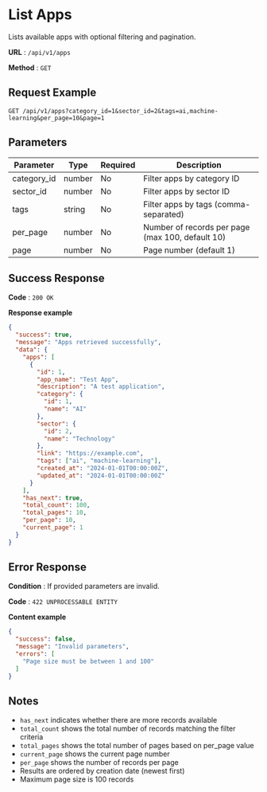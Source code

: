 # List Apps

Lists available apps with optional filtering and pagination.

**URL** : `/api/v1/apps`

**Method** : `GET`

## Request Example

```http
GET /api/v1/apps?category_id=1&sector_id=2&tags=ai,machine-learning&per_page=10&page=1
```

## Parameters

| Parameter | Type   | Required | Description                                |
|-----------|--------|----------|--------------------------------------------|
| category_id | number | No    | Filter apps by category ID                 |
| sector_id   | number | No    | Filter apps by sector ID                   |
| tags      | string | No       | Filter apps by tags (comma-separated)      |
| per_page  | number | No       | Number of records per page (max 100, default 10) |
| page      | number | No       | Page number (default 1) |

## Success Response

**Code** : `200 OK`

**Response example**

```json
{
  "success": true,
  "message": "Apps retrieved successfully",
  "data": {
    "apps": [
      {
        "id": 1,
        "app_name": "Test App",
        "description": "A test application",
        "category": {
          "id": 1,
          "name": "AI"
        },
        "sector": {
          "id": 2,
          "name": "Technology"
        },
        "link": "https://example.com",
        "tags": ["ai", "machine-learning"],
        "created_at": "2024-01-01T00:00:00Z",
        "updated_at": "2024-01-01T00:00:00Z"
      }
    ],
    "has_next": true,
    "total_count": 100,
    "total_pages": 10,
    "per_page": 10,
    "current_page": 1
  }
}
```

## Error Response

**Condition** : If provided parameters are invalid.

**Code** : `422 UNPROCESSABLE ENTITY`

**Content example**

```json
{
  "success": false,
  "message": "Invalid parameters",
  "errors": [
    "Page size must be between 1 and 100"
  ]
}
```

## Notes

- `has_next` indicates whether there are more records available
- `total_count` shows the total number of records matching the filter criteria
- `total_pages` shows the total number of pages based on per_page value
- `current_page` shows the current page number
- `per_page` shows the number of records per page
- Results are ordered by creation date (newest first)
- Maximum page size is 100 records